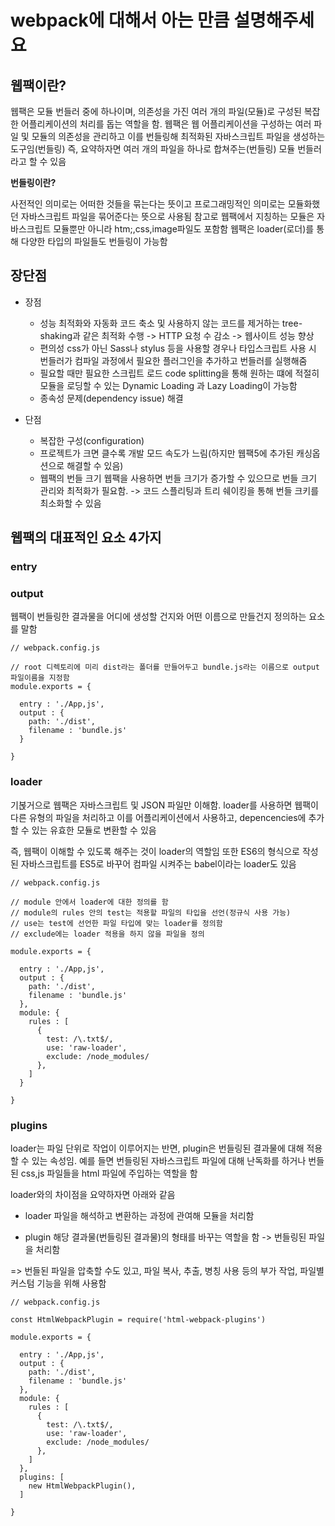 # webpack에 대해서 아는 만큼 설명해주세요

## 웹팩이란?

웹팩은 모듈 번들러 중에 하나이며, 의존성을 가진 여러 개의 파일(모듈)로 구성된 복잡한 어플리케이션의 처리를 돕는 역할을 함.
웹팩은 웹 어플리케이션을 구성하는 여러 파일 및 모듈의 의존성을 관리하고 이를 번들링해 최적화된 자바스크립트 파일을 생성하는 도구임(번들링)
즉, 요약하자면 여러 개의 파일을 하나로 합쳐주는(번들링) 모듈 번들러라고 할 수 있음

**번들링이란?**

사전적인 의미로는 어떠한 것들을 묶는다는 뜻이고 프로그래밍적인 의미로는 모듈화했던 자바스크립트 파일을 묶어준다는 뜻으로 사용됨
참고로 웹팩에서 지칭하는 모듈은 자바스크립트 모듈뿐만 아니라 htm;,css,image파일도 포함함
웹팩은 loader(로더)를 통해 다양한 타입의 파일들도 번들링이 가능함

## 장단점

- 장점

  - 성능 최적화와 자동화
    코드 축소 및 사용하지 않는 코드를 제거하는 tree-shaking과 같은 최적화 수행 -> HTTP 요청 수 감소 -> 웹사이트 성능 향상
  - 편의성
    css가 아닌 Sass나 stylus 등을 사용할 경우나 타입스크립트 사용 시 번들러가 컴파일 과정에서 필요한 플러그인을 추가하고 번들러를 실행해줌
  - 필요할 때만 필요한 스크립트 로드
    code splitting을 통해 원하는 떄에 적절히 모듈을 로딩할 수 있는 Dynamic Loading 과 Lazy Loading이 가능함
  - 종속성 문제(dependency issue) 해결

- 단점
  - 복잡한 구성(configuration)
  - 프로젝트가 크면 클수록 개발 모드 속도가 느림(하지만 웹팩5에 추가된 캐싱옵션으로 해결할 수 있음)
  - 웹팩의 번들 크기
    웹팩을 사용하면 번들 크기가 증가할 수 있으므로 번들 크기 관리와 최적화가 필요함. -> 코드 스플리팅과 트리 쉐이킹을 통해 번들 크키를 최소화할 수 있음

## 웹팩의 대표적인 요소 4가지

### entry

### output

웹팩이 번들링한 결과물을 어디에 생성할 건지와 어떤 이름으로 만들건지 정의하는 요소를 말함

```
// webpack.config.js

// root 디렉토리에 미리 dist라는 폴더를 만들어두고 bundle.js라는 이름으로 output 파일이름을 지정함
module.exports = {

  entry : './App,js',
  output : {
    path: './dist',
    filename : 'bundle.js'
  }

}
```

### loader

기볹거으로 웹팩은 자바스크립트 및 JSON 파일만 이해함. loader를 사용하면 웹팩이 다른 유형의 파일을 처리하고 이를 어플리케이션에서 사용하고, depencencies에 추가할 수 있는 유효한 모듈로 변환할 수 있음

즉, 웹팩이 이해할 수 있도록 해주는 것이 loader의 역할임
또한 ES6의 형식으로 작성된 자바스크립트를 ES5로 바꾸어 컴파일 시켜주는 babel이라는 loader도 있음

```
// webpack.config.js

// module 안에서 loader에 대한 정의를 함
// module의 rules 안의 test는 적용할 파일의 타입을 선언(정규식 사용 가능)
// use는 test에 선언한 파일 타입에 맞는 loader를 정의함
// exclude에는 loader 적용을 하지 않을 파일을 정의

module.exports = {

  entry : './App,js',
  output : {
    path: './dist',
    filename : 'bundle.js'
  },
  module: {
    rules : [
      {
        test: /\.txt$/,
        use: 'raw-loader',
        exclude: /node_modules/
      },
    ]
  }

}
```

### plugins

loader는 파일 단위로 작업이 이루어지는 반면, plugin은 번들링된 결과물에 대해 적용할 수 있는 속성임. 예를 들면 번들링된 자바스크립트 파일에 대해 난독화를 하거나 번들된 css,js 파일들을 html 파일에 주입하는 역할을 함

loader와의 차이점을 요약하자면 아래와 같음

- loader
  파일을 해석하고 변환하는 과정에 관여해 모듈을 처리함

- plugin
  해당 결과물(번들링된 결과물)의 형태를 바꾸는 역할을 함 -> 번들링된 파일을 처리함

=> 번들된 파일을 압축할 수도 있고, 파일 복사, 추출, 병칭 사용 등의 부가 작업, 파일별 커스텀 기능을 위해 사용함

```
// webpack.config.js

const HtmlWebpackPlugin = require('html-webpack-plugins')

module.exports = {

  entry : './App,js',
  output : {
    path: './dist',
    filename : 'bundle.js'
  },
  module: {
    rules : [
      {
        test: /\.txt$/,
        use: 'raw-loader',
        exclude: /node_modules/
      },
    ]
  },
  plugins: [
    new HtmlWebpackPlugin(),
  ]

}
```

